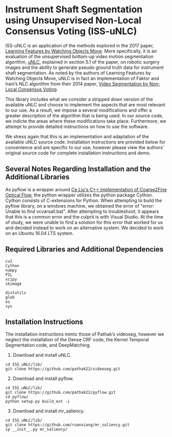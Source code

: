 # Instrument Shaft Segmentation using Unsupervised Non-Local Consensus Voting (ISS-uNLC)

ISS-uNLC is an application of the methods explored in the 2017 paper, [Learning Features by Watching Objects Move](https://people.eecs.berkeley.edu/~pathak/unsupervised_video/). More specifically, it is an evaluation of the unsupervised bottom-up video motion segmentation algorithm, [uNLC]( https://github.com/pathak22/videoseg), explained in section 5.1 of the paper, on robotic surgery images and the ability to generate pseudo ground truth data for instrument shaft segmentation. As noted by the authors of Learning Features by Watching Objects Move, uNLC is in fact an implementation of Faktor and Irani’s NLC algorithm from their 2014 paper, [Video Segmentation by Non-Local Consensus Voting]( http://www.wisdom.weizmann.ac.il/~vision/NonLocalVideoSegmentation.html). 

This library includes what we consider a stripped down version of the available uNLC and choose to implement the aspects that are most relevant to our use. As a result, we impose a several modifications and offer a greater description of the algorithm that is being used. In our source code, we indicte the areas where these modifications take place. Furthermore, we attempt to provide detailed instructions on how to use the software.

We stress again that this is an implementation and adaptation of the available uNLC source code. Installation instructions are provided below for convenience and are specific to our use, however please view the authors’ original source code for complete installation instructions and demo. 

## Several Notes Regarding Installation and the Additional Libraries

As pyflow is a wrapper around [Ce Liu's C++ implementation of Coarse2Fine Optical Flow](http://people.csail.mit.edu/celiu/OpticalFlow/), the python wrapper utilizes the python package Cython. Cython consists of C-extensions for Python. When attempting to build the pyflow library, on a windows machine, we obtained the error of "error: Unable to find vcvarsall.bat". After attempting to troubleshoot, it appears that this is a common error and the culprit is with Visual Studio. At the time of study, we were unable to find a solution for this error that worked for us and decided instead to work on an alternative system. We decided to work on an Ubuntu 16.04 LTS system.  

## Required Libraries and Additional Dependencies

  ```Shell
  cv2
  Cython
  numpy
  PIL
  scipy
  skimage

  distutils
  glob
  os
  sys
  ```

## Installation Instructions
The installation instructions mimic those of Pathak’s videoseg, however we neglect the installation of the Dense CRF code, the Kernel Temporal Segmentation code, and DeepMatching.

1. Download and install uNLC.
  ```Shell
  cd ISS_uNLC/lib/
  git clone https://github.com/pathak22/videoseg.git
  ```

2. Download and install pyflow.
  ```Shell
  cd ISS_uNLC/lib/
  git clone https://github.com/pathak22/pyflow.git
  cd pyflow/
  python setup.py build_ext -i
  ```

3. Download and install mr_saliency.
  ```Shell
  cd ISS_uNLC/lib/
  git clone https://github.com/ruanxiang/mr_saliency.git
  cp __init__.py mr_saliency/
  ```
